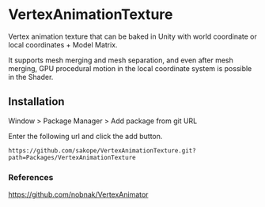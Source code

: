 # VertexAnimationTexture
Vertex animation texture that can be baked in Unity with world coordinate or local coordinates + Model Matrix. 

It supports mesh merging and mesh separation, and even after mesh merging, GPU procedural motion in the local coordinate system is possible in the Shader.

## Installation
Window > Package Manager > Add package from git URL

Enter the following url and click the add button.

```
https://github.com/sakope/VertexAnimationTexture.git?path=Packages/VertexAnimationTexture
```

### References
https://github.com/nobnak/VertexAnimator
